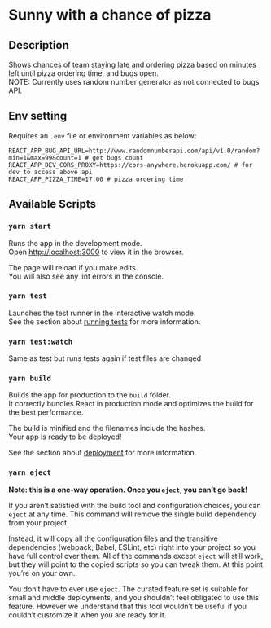 # Sunny with a chance of pizza

## Description
Shows chances of team staying late and ordering pizza based on minutes left until pizza ordering time, and bugs open. \
NOTE: Currently uses random number generator as not connected to bugs API.

## Env setting
Requires an `.env` file or environment variables as below:
```env
REACT_APP_BUG_API_URL=http://www.randomnumberapi.com/api/v1.0/random?min=1&max=99&count=1 # get bugs count
REACT_APP_DEV_CORS_PROXY=https://cors-anywhere.herokuapp.com/ # for dev to access above api
REACT_APP_PIZZA_TIME=17:00 # pizza ordering time
```

## Available Scripts
### `yarn start`

Runs the app in the development mode.\
Open [http://localhost:3000](http://localhost:3000) to view it in the browser.

The page will reload if you make edits.\
You will also see any lint errors in the console.

### `yarn test`

Launches the test runner in the interactive watch mode.\
See the section about [running tests](https://facebook.github.io/create-react-app/docs/running-tests) for more information.

### `yarn test:watch`
Same as test but runs tests again if test files are changed

### `yarn build`

Builds the app for production to the `build` folder.\
It correctly bundles React in production mode and optimizes the build for the best performance.

The build is minified and the filenames include the hashes.\
Your app is ready to be deployed!

See the section about [deployment](https://facebook.github.io/create-react-app/docs/deployment) for more information.

### `yarn eject`

**Note: this is a one-way operation. Once you `eject`, you can’t go back!**

If you aren’t satisfied with the build tool and configuration choices, you can `eject` at any time. This command will remove the single build dependency from your project.

Instead, it will copy all the configuration files and the transitive dependencies (webpack, Babel, ESLint, etc) right into your project so you have full control over them. All of the commands except `eject` will still work, but they will point to the copied scripts so you can tweak them. At this point you’re on your own.

You don’t have to ever use `eject`. The curated feature set is suitable for small and middle deployments, and you shouldn’t feel obligated to use this feature. However we understand that this tool wouldn’t be useful if you couldn’t customize it when you are ready for it.